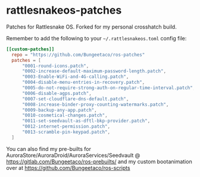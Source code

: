 # rattlesnakeos-patches
Patches for Rattlesnake OS. Forked for my personal crosshatch build.

Remember to add the following to your `~/.rattlesnakeos.toml` config file:

````toml
[[custom-patches]]
  repo = "https://github.com/Bungeetaco/ros-patches"
  patches = [
      "0001-round-icons.patch",
      "0002-increase-default-maximum-password-length.patch",
      "0003-Enable-WiFi-and-4G-calling.patch",
      "0004-disable-menu-entries-in-recovery.patch",
      "0005-do-not-require-strong-auth-on-regular-time-interval.patch",
      "0006-disable-agps.patch",
      "0007-set-cloudflare-dns-default.patch",
      "0008-increase-binder-proxy-counting-watermarks.patch",
      "0009-backup-any-app.patch",
      "0010-cosmetical-changes.patch",
      "0011-set-seedvault-as-dftl-bkp-provider.patch",
      "0012-internet-permission.patch",
      "0013-scramble-pin-keypad.patch",
  ]
````

You can also find my pre-builts for AuroraStore/AuroraDroid/AuroraServices/Seedvault @ https://gitlab.com/Bungeetaco/ros-prebuilts/
and my custom bootanimation over at https://github.com/Bungeetaco/ros-scripts
